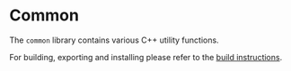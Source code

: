 # Common

The `common` library contains various C++ utility functions.

For building, exporting and installing please refer to the [build instructions](build_instructions.md).
